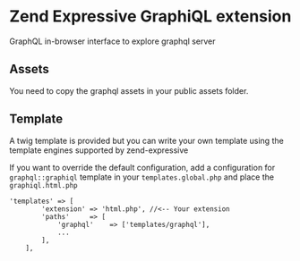 # Zend Expressive GraphiQL extension

GraphQL in-browser interface to explore graphql server

## Assets

You need to copy the graphql assets in your public assets folder. 

## Template

A twig template is provided but you can write your own template using the template engines supported by zend-expressive

If you want to override the default configuration, add a configuration for `graphql::graphiql` template in your `templates.global.php`
and place the `graphiql.html.php` 

```
'templates' => [
        'extension' => 'html.php', //<-- Your extension
        'paths'     => [
            'graphql'    => ['templates/graphql'],
            ...
        ],
    ],
```